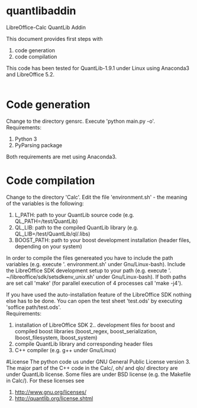 # quantlibaddin
LibreOffice-Calc QuantLib Addin

This document provides first steps with<br />
  1. code generation
  2. code compilation

This code has been tested for QuantLib-1.9.1 under Linux using Anaconda3 and 
LibreOffice 5.2. <br />
<br />

# Code generation
Change to the directory gensrc. Execute 'python main.py -o'. <br />
Requirements:<br />
  1. Python 3
  2. PyParsing package

Both requirements are met using Anaconda3. <br />

# Code compilation
Change to the directory 'Calc'. Edit the file 'environment.sh' -
the meaning of the variables is the following:<br />
  1. L_PATH: path to your QuantLib source code (e.g. QL_PATH=/test/QuantLib)
  2. QL_LIB: path to the compiled QuantLib library (e.g. QL_LIB=/test/QuantLib/ql/.libs)
  3. BOOST_PATH: path to your boost development installation (header files, depending 
       on your system)
       
In order to compile the files genereated you have to include the path variables (e.g.
execute '. environment.sh' under Gnu/Linux-bash). Include the LibreOffice SDK development 
setup to your path (e.g. execute '. ~/libreoffice/sdk/setsdkenv_unix.sh' under Gnu/Linux-bash).
If both paths are set call 'make' (for parallel execution of 4 processes call 'make -j4'). <br />


If you have used the auto-installation feature of the LibreOffice SDK nothing else has to 
be done. You can open the test sheet 'test.ods' by executing 'soffice path/test.ods'. <br />
Requirements: <br />
  1. installation of LibreOffice SDK 
  2.. development files for boost and compiled boost libraries (boost_regex, boost_serialization, lboost_filesystem, lboost_system)
  3. compile QuantLib library and corresponding header files 
  4. C++ compiler (e.g. g++ under Gnu/Linux)

#License
The python code us under GNU General Public License version 3. The major part of the 
C++ code in the Calc/, oh/ and qlo/ directory are under QuantLib license. Some files 
are under BSD license (e.g. the Makefile in Calc/). For these licenses see<br />
  1. <http://www.gnu.org/licenses/>
  2. <http://quantlib.org/license.shtml>

